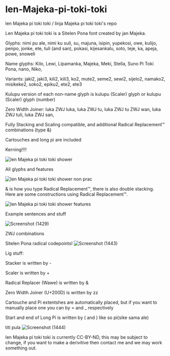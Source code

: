 # len-Majeka-pi-toki-toki
len Majeka pi toki toki / linja Majeka pi toki toki's repo

Len Majeka pi toki toki is a Sitelen Pona font created by jan Majeka.

Glyphs: nimi pu ale, nimi ku suli, su, majuna, isipin, yupekosi, owe, kulijo, penpo, jonke, ete, tuli (and san), pokasi, kijesankalu, soto, teje, ka, apeja, powe, snoweli

Name glyphs: Kilo, Lewi, Lipamanka, Majeka, Meki, Stella, Suno Pi Toki Pona, nano, Niko, 

Variants: jaki2, jaki3, kili2, kili3, ko2, mute2, seme2, sewi2, sijelo2, namako2, misikeke2, soko2, epiku2, ete2, ete3

Kulupu version of each non-name glyph is kulupu (Scaler) glyph or kulupu (Scaler) glyph (number)

Zero Width Joiner: luka ZWJ luka, luka ZWJ tu, luka ZWJ tu ZWJ wan, luka ZWJ tuli, luka ZWJ san,

Fully Stacking and Scaling compatible, and additional Radical Replacement™ combinations (type &)

Cartouches and long pi are included

Kerning!!!!

![len Majeka pi toki toki shower](https://github.com/user-attachments/assets/7d6f14fa-1024-46f3-bc34-df2c27941b0a)


All glyphs and features

![len Majeka pi toki toki shower non prac](https://github.com/user-attachments/assets/397851b2-7c86-44db-b17b-f0ea81a51bdd)


& is how you type Radical Replacement™, there is also double stacking. Here are some constructions using Radical Replacement™.

![len Majeka pi toki toki shower features](https://github.com/user-attachments/assets/88e95d6c-2919-40fc-ab45-4fc004eb2839)

Example sentences and stuff

![Screenshot (1429)](https://github.com/user-attachments/assets/b55e475e-5ed1-491c-88b8-acc0c8fbe7e1)

ZWJ combinations

Sitelen Pona radical codepoints!
![Screenshot (1443)](https://github.com/user-attachments/assets/8d3cb828-aa40-45f5-b99f-8796b4e7527d)

Lig stuff:

Stacker is written by -

Scaler is written by +

Radical Replacer (Wawe) is written by &

Zero Width Joiner (U+200D) is written by zz

Cartouche and Pi extentshes are automatically placed, but if you want to manually place one you can by = and _ respectively

Start and end of Long Pi is written by ( and ) like so pi(sike sama ale)


titi pula
![Screenshot (1444)](https://github.com/user-attachments/assets/b839ac65-ffec-4b8f-86c1-6af2253358ee)


len Majeka pi toki toki is currently CC-BY-ND, this may be subject to change, if you want to make a derivitive then contact me and we may work something out.
